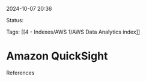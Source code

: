 2024-10-07 20:36

Status:

Tags:
[[4 - Indexes/AWS 1/AWS Data Analytics index]]

# Amazon QuickSight




References 
[]()